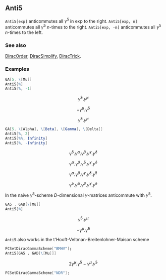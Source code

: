 ## Anti5 

`Anti5[exp]` anticommutes all $\gamma^5$ in exp to the right. `Anti5[exp, n]` anticommutes all $\gamma^5$ $n$-times to the right. `Anti5[exp, -n]` anticommutes all $\gamma^5$ $n$-times to the left.

### See also

[DiracOrder](DiracOrder), [DiracSimplify](DiracSimplify), [DiracTrick](DiracTrick).

### Examples

```mathematica
GA[5, \[Mu]] 
Anti5[%]
Anti5[%, -1]
```

$$\bar{\gamma }^5.\bar{\gamma }^{\mu }$$

$$-\bar{\gamma }^{\mu }.\bar{\gamma }^5$$

$$\bar{\gamma }^5.\bar{\gamma }^{\mu }$$

```mathematica
GA[5, \[Alpha], \[Beta], \[Gamma], \[Delta]]
Anti5[%, 2]
Anti5[%%, Infinity]
Anti5[%, -Infinity]
```

$$\bar{\gamma }^5.\bar{\gamma }^{\alpha }.\bar{\gamma }^{\beta }.\bar{\gamma }^{\gamma }.\bar{\gamma }^{\delta }$$

$$\bar{\gamma }^{\alpha }.\bar{\gamma }^{\beta }.\bar{\gamma }^5.\bar{\gamma }^{\gamma }.\bar{\gamma }^{\delta }$$

$$\bar{\gamma }^{\alpha }.\bar{\gamma }^{\beta }.\bar{\gamma }^{\gamma }.\bar{\gamma }^{\delta }.\bar{\gamma }^5$$

$$\bar{\gamma }^5.\bar{\gamma }^{\alpha }.\bar{\gamma }^{\beta }.\bar{\gamma }^{\gamma }.\bar{\gamma }^{\delta }$$

In the naive $\gamma^5$-scheme $D$-dimensional $\gamma$-matrices anticommute with $\gamma^5$.

```mathematica
GA5 . GAD[\[Mu]]
Anti5[%]
```

$$\bar{\gamma }^5.\gamma ^{\mu }$$

$$-\gamma ^{\mu }.\bar{\gamma }^5$$

`Anti5` also works in the t'Hooft-Veltman-Breitenlohner-Maison scheme

```mathematica
FCSetDiracGammaScheme["BMHV"];
Anti5[GA5 . GAD[\[Mu]]]
```

$$2 \hat{\gamma }^{\mu }.\bar{\gamma }^5-\gamma ^{\mu }.\bar{\gamma }^5$$

```mathematica
FCSetDiracGammaScheme["NDR"];
```